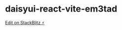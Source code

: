 # daisyui-react-vite-em3tad

[Edit on StackBlitz ⚡️](https://stackblitz.com/edit/daisyui-react-vite-em3tad)